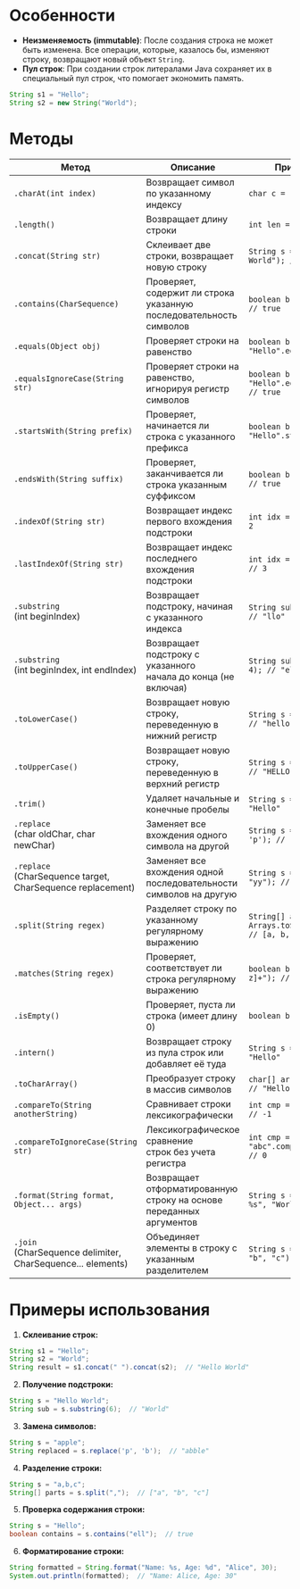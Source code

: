 # Особенности
- **Неизменяемость (immutable)**: После создания строка не может быть изменена.
Все операции, которые, казалось бы, изменяют строку, возвращают новый объект `String`.
- **Пул строк**: При создании строк литералами Java сохраняет их в специальный пул строк, что помогает экономить память.

```java
String s1 = "Hello";
String s2 = new String("World");
```

# Методы

| Метод                                                            | Описание                                                               | Пример использования                                                                       |
|------------------------------------------------------------------|------------------------------------------------------------------------|--------------------------------------------------------------------------------------------|
| `.charAt(int index)`                                             | Возвращает символ по указанному индексу                                | `char c = "Hello".charAt(1); // 'e'`                                                       |
| `.length()`                                                      | Возвращает длину строки                                                | `int len = "Hello".length(); // 5`                                                         |
| `.concat(String str)`                                            | Склеивает две строки, возвращает новую строку                          | `String s = "Hello".concat(" World"); // "Hello World"`                                    |
| `.contains(CharSequence)`                                        | Проверяет, содержит ли строка<br>указанную последовательность символов | `boolean b = "Hello".contains("ll"); // true`                                              |
| `.equals(Object obj)`                                            | Проверяет строки на равенство                                          | `boolean b = "Hello".equals("hello");// false`                                             |
| `.equalsIgnoreCase(String str)`                                  | Проверяет строки на равенство, игнорируя регистр символов              | `boolean b = "Hello".equalsIgnoreCase("hello"); // true`                                   |
| `.startsWith(String prefix)`                                     | Проверяет, начинается ли строка с указанного префикса                  | `boolean b = "Hello".startsWith("He"); // true`                                            |
| `.endsWith(String suffix)`                                       | Проверяет, заканчивается ли строка указанным суффиксом                 | `boolean b = "Hello".endsWith("lo"); // true`                                              |
| `.indexOf(String str)`                                           | Возвращает индекс первого вхождения подстроки                          | `int idx = "Hello".indexOf("l"); // 2`                                                     |
| `.lastIndexOf(String str)`                                       | Возвращает индекс последнего вхождения подстроки                       | `int idx = "Hello".lastIndexOf("l"); // 3`                                                 |
| `.substring`<br>(int beginIndex)                                 | Возвращает подстроку, начиная с указанного индекса                     | `String sub = "Hello".substring(2); // "llo"`                                              |
| `.substring`<br>(int beginIndex, int endIndex)                   | Возвращает подстроку с указанного<br>начала до конца (не включая)      | `String sub = "Hello".substring(1, 4); // "ell"`                                           |
| `.toLowerCase()`                                                 | Возвращает новую строку, переведенную в нижний регистр                 | `String s = "HELLO".toLowerCase(); // "hello"`                                             |
| `.toUpperCase()`                                                 | Возвращает новую строку, переведенную в верхний регистр                | `String s = "hello".toUpperCase(); // "HELLO"`                                             |
| `.trim()`                                                        | Удаляет начальные и конечные пробелы                                   | `String s = "  Hello  ".trim(); // "Hello"`                                                |
| `.replace`<br>(char oldChar, char newChar)                       | Заменяет все вхождения одного символа на другой                        | `String s = "Hello".replace('l', 'p'); // "Heppo"`                                         |
| `.replace`<br>(CharSequence target,<br>CharSequence replacement) | Заменяет все вхождения одной<br>последовательности символов на другую  | `String s = "Hello".replace("ll", "yy"); // "Heyyo"`                                       |
| `.split(String regex)`                                           | Разделяет строку по указанному регулярному выражению                   | `String[] arr = "a,b,c".split(",");`<br>`Arrays.toString("a,b,c".split(",")) // [a, b, c]` |
| `.matches(String regex)`                                         | Проверяет, соответствует ли строка регулярному выражению               | `boolean b = "abc".matches("[a-z]+"); // true`                                             |
| `.isEmpty()`                                                     | Проверяет, пуста ли строка (имеет длину 0)                             | `boolean b = "".isEmpty(); // true`                                                        |
| `.intern()`                                                      | Возвращает строку из пула строк или добавляет её туда                  | `String s = "Hello".intern(); // "Hello"`                                                  |
| `.toCharArray()`                                                 | Преобразует строку в массив символов                                   | `char[] arr = "Hello".toCharArray(); // "Hello"`                                           |
| `.compareTo(String anotherString)`                               | Сравнивает строки лексикографически                                    | `int cmp = "abc".compareTo("abd"); // -1`                                                  |
| `.compareToIgnoreCase(String str)`                               | Лексикографическое сравнение<br>строк без учета регистра               | `int cmp = "abc".compareToIgnoreCase("ABC"); // 0`                                         |
| `.format(String format, Object... args)`                         | Возвращает отформатированную<br>строку на основе переданных аргументов | `String s = String.format("Hello %s", "World"); // "Hello World"`                          |
| `.join`<br>(CharSequence delimiter,<br>CharSequence... elements) | Объединяет элементы в строку с указанным разделителем                  | `String s = String.join(", ", "a", "b", "c"); // "a, b, c"`                                |

# Примеры использования

1. **Склеивание строк:**
```java
String s1 = "Hello";
String s2 = "World";
String result = s1.concat(" ").concat(s2);  // "Hello World"
```

2. **Получение подстроки:**
```java
String s = "Hello World";
String sub = s.substring(6);  // "World"
```

3. **Замена символов:**
```java
String s = "apple";
String replaced = s.replace('p', 'b');  // "abble"
```

4. **Разделение строки:**
```java
String s = "a,b,c";
String[] parts = s.split(",");  // ["a", "b", "c"]
```

5. **Проверка содержания строки:**
```java
String s = "Hello";
boolean contains = s.contains("ell");  // true
```

6. **Форматирование строки:**
```java
String formatted = String.format("Name: %s, Age: %d", "Alice", 30);
System.out.println(formatted);  // "Name: Alice, Age: 30"
```
